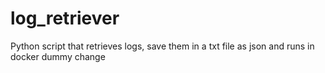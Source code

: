 # log_retriever
Python script that retrieves logs, save them in a txt file as json and runs in docker
dummy change
